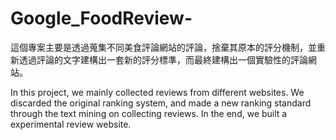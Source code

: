 # Google_FoodReview-
這個專案主要是透過蒐集不同美食評論網站的評論，捨棄其原本的評分機制，並重新透過評論的文字建構出一套新的評分標準，而最終建構出一個實驗性的評論網站。

In this project, we mainly collected reviews from different websites. We discarded the original ranking system, and made a new ranking standard through the text mining on collecting reviews. In the end, we built a experimental review website.
